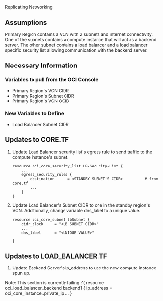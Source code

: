  Replicating Networking

## Assumptions

Primary Region contains a VCN with 2 subnets and internet connectivity. One of the subnets contains a compute instance that will act as a backend server. The other subnet contains a load balancer and a load balancer specific security list allowing communication with the backend server. 

## Necessary Information

### Variables to pull from the OCI Console
             
- Primary Region's VCN CIDR               
- Primary Region's Subnet CIDR   
- Primary Region's VCN OCID                 

### New Variables to Define

- Load Balancer Subnet CIDR 

## Updates to CORE.TF

1. Update Load Balancer security list's egress rule to send traffic to the compute instance's subnet.
    ```
    resource oci_core_security_list LB-Security-List {
        ...
        egress_security_rules {
            destination      = <STANDBY SUBNET'S CIDR>          # from core.tf
            ...
        }
    }

2. Update Load Balancer's Subnet CIDR to one in the standby region's VCN. Additionally, change variable dns_label to a unique value.
    ```
    resource oci_core_subnet lbSubnet {
        cidr_block     = "<LB SUBNET CIDR>"
        ...
        dns_label      = "<UNIQUE VALUE>"
        
    }

## Updates to LOAD_BALANCER.TF

1. Update Backend Server's ip_address to use the new compute instance spun up.

Note: This section is currently failing :'(
resource oci_load_balancer_backend backend1 {
    ip_address = oci_core_instance.<COMPUTE RESOURCE NAME>.private_ip
    ...
}